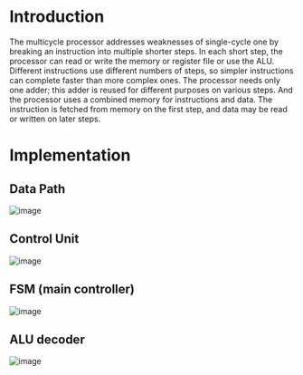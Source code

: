 # Introduction
The multicycle processor addresses weaknesses of single-cycle one by breaking an instruction into multiple shorter steps. In each short step, the processor can read or write the memory or register file or use the ALU. Different instructions use different numbers of steps, so simpler instructions can complete faster than more complex ones. The processor needs only one adder; this adder is reused for different purposes on various steps. And the processor uses a combined memory for instructions and data. The instruction is fetched from memory on the first step, and data may be read or written on later steps.

# Implementation 
 ## Data Path
 
 ![image](https://github.com/user-attachments/assets/b2cb819c-5723-4b4f-b315-d43e25de3a20)

## Control Unit

![image](https://github.com/user-attachments/assets/675ae482-1aea-4741-b5dd-104b39a81789)

## FSM (main controller)

![image](https://github.com/user-attachments/assets/0cc93dc3-8b05-4065-8724-121f3b1be3b0)

## ALU decoder

![image](https://github.com/user-attachments/assets/bf669e94-3033-4f13-a29d-9983332b3717)

